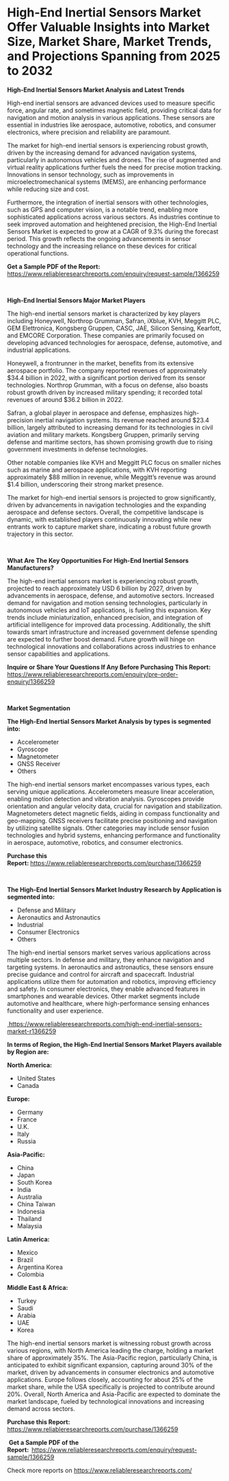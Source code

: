 <p><h1>High-End Inertial Sensors Market Offer Valuable Insights into Market Size, Market Share, Market Trends, and Projections Spanning from 2025 to 2032</h1></p><p><strong>High-End Inertial Sensors Market Analysis and Latest Trends</strong></p>
<p><p>High-end inertial sensors are advanced devices used to measure specific force, angular rate, and sometimes magnetic field, providing critical data for navigation and motion analysis in various applications. These sensors are essential in industries like aerospace, automotive, robotics, and consumer electronics, where precision and reliability are paramount. </p><p>The market for high-end inertial sensors is experiencing robust growth, driven by the increasing demand for advanced navigation systems, particularly in autonomous vehicles and drones. The rise of augmented and virtual reality applications further fuels the need for precise motion tracking. Innovations in sensor technology, such as improvements in microelectromechanical systems (MEMS), are enhancing performance while reducing size and cost.</p><p>Furthermore, the integration of inertial sensors with other technologies, such as GPS and computer vision, is a notable trend, enabling more sophisticated applications across various sectors. As industries continue to seek improved automation and heightened precision, the High-End Inertial Sensors Market is expected to grow at a CAGR of 9.3% during the forecast period. This growth reflects the ongoing advancements in sensor technology and the increasing reliance on these devices for critical operational functions.</p></p>
<p><strong>Get a Sample PDF of the Report:&nbsp;</strong> <a href="https://www.reliableresearchreports.com/enquiry/request-sample/1366259?utm_campaign=3326&utm_medium=2&utm_source=Github&utm_content=ia&utm_term=22032025&utm_id=high-end-inertial-sensors">https://www.reliableresearchreports.com/enquiry/request-sample/1366259</a></p>
<p>&nbsp;</p>
<p><strong>High-End Inertial Sensors Major Market Players</strong></p>
<p><p>The high-end inertial sensors market is characterized by key players including Honeywell, Northrop Grumman, Safran, iXblue, KVH, Meggitt PLC, GEM Elettronica, Kongsberg Gruppen, CASC, JAE, Silicon Sensing, Kearfott, and EMCORE Corporation. These companies are primarily focused on developing advanced technologies for aerospace, defense, automotive, and industrial applications.</p><p>Honeywell, a frontrunner in the market, benefits from its extensive aerospace portfolio. The company reported revenues of approximately $34.4 billion in 2022, with a significant portion derived from its sensor technologies. Northrop Grumman, with a focus on defense, also boasts robust growth driven by increased military spending; it recorded total revenues of around $36.2 billion in 2022.</p><p>Safran, a global player in aerospace and defense, emphasizes high-precision inertial navigation systems. Its revenue reached around $23.4 billion, largely attributed to increasing demand for its technologies in civil aviation and military markets. Kongsberg Gruppen, primarily serving defense and maritime sectors, has shown promising growth due to rising government investments in defense technologies.</p><p>Other notable companies like KVH and Meggitt PLC focus on smaller niches such as marine and aerospace applications, with KVH reporting approximately $88 million in revenue, while Meggitt’s revenue was around $1.4 billion, underscoring their strong market presence.</p><p>The market for high-end inertial sensors is projected to grow significantly, driven by advancements in navigation technologies and the expanding aerospace and defense sectors. Overall, the competitive landscape is dynamic, with established players continuously innovating while new entrants work to capture market share, indicating a robust future growth trajectory in this sector.</p></p>
<p>&nbsp;</p>
<p><strong>What Are The Key Opportunities For High-End Inertial Sensors Manufacturers?</strong></p>
<p><p>The high-end inertial sensors market is experiencing robust growth, projected to reach approximately USD 6 billion by 2027, driven by advancements in aerospace, defense, and automotive sectors. Increased demand for navigation and motion sensing technologies, particularly in autonomous vehicles and IoT applications, is fueling this expansion. Key trends include miniaturization, enhanced precision, and integration of artificial intelligence for improved data processing. Additionally, the shift towards smart infrastructure and increased government defense spending are expected to further boost demand. Future growth will hinge on technological innovations and collaborations across industries to enhance sensor capabilities and applications.</p></p>
<p><strong>Inquire or Share Your Questions If Any Before Purchasing This Report:</strong> <a href="https://www.reliableresearchreports.com/enquiry/pre-order-enquiry/1366259?utm_campaign=3326&utm_medium=2&utm_source=Github&utm_content=ia&utm_term=22032025&utm_id=high-end-inertial-sensors">https://www.reliableresearchreports.com/enquiry/pre-order-enquiry/1366259</a></p>
<p>&nbsp;</p>
<p><strong>Market Segmentation</strong></p>
<p><strong>The High-End Inertial Sensors Market Analysis by types is segmented into:</strong></p>
<p><ul><li>Accelerometer</li><li>Gyroscope</li><li>Magnetometer</li><li>GNSS Receiver</li><li>Others</li></ul></p>
<p><p>The high-end inertial sensors market encompasses various types, each serving unique applications. Accelerometers measure linear acceleration, enabling motion detection and vibration analysis. Gyroscopes provide orientation and angular velocity data, crucial for navigation and stabilization. Magnetometers detect magnetic fields, aiding in compass functionality and geo-mapping. GNSS receivers facilitate precise positioning and navigation by utilizing satellite signals. Other categories may include sensor fusion technologies and hybrid systems, enhancing performance and functionality in aerospace, automotive, robotics, and consumer electronics.</p></p>
<p><strong>Purchase this Report:&nbsp;</strong><a href="https://www.reliableresearchreports.com/purchase/1366259?utm_campaign=3326&utm_medium=2&utm_source=Github&utm_content=ia&utm_term=22032025&utm_id=high-end-inertial-sensors">https://www.reliableresearchreports.com/purchase/1366259</a></p>
<p>&nbsp;</p>
<p><strong>The High-End Inertial Sensors Market Industry Research by Application is segmented into:</strong></p>
<p><ul><li>Defense and Military</li><li>Aeronautics and Astronautics</li><li>Industrial</li><li>Consumer Electronics</li><li>Others</li></ul></p>
<p><p>The high-end inertial sensors market serves various applications across multiple sectors. In defense and military, they enhance navigation and targeting systems. In aeronautics and astronautics, these sensors ensure precise guidance and control for aircraft and spacecraft. Industrial applications utilize them for automation and robotics, improving efficiency and safety. In consumer electronics, they enable advanced features in smartphones and wearable devices. Other market segments include automotive and healthcare, where high-performance sensing enhances functionality and user experience.</p></p>
<p><a href="https://www.reliableresearchreports.com/high-end-inertial-sensors-market-r1366259?utm_campaign=3326&utm_medium=2&utm_source=Github&utm_content=ia&utm_term=22032025&utm_id=high-end-inertial-sensors">&nbsp;https://www.reliableresearchreports.com/high-end-inertial-sensors-market-r1366259</a></p>
<p><strong>In terms of Region, the High-End Inertial Sensors Market Players available by Region are:</strong></p>
<p>
    <p> <strong> North America: </strong>
        <ul>
            <li>United States</li>
            <li>Canada</li>
        </ul>
        </p> 
    <p> <strong> Europe: </strong>
        <ul>
            <li>Germany</li>
            <li>France</li>
            <li>U.K.</li>
            <li>Italy</li>
            <li>Russia</li>
        </ul>
        </p> 
    <p> <strong> Asia-Pacific: </strong>
        <ul>
            <li>China</li>
            <li>Japan</li>
            <li>South Korea</li>
            <li>India</li>
            <li>Australia</li>
            <li>China Taiwan</li>
            <li>Indonesia</li>
            <li>Thailand</li>
            <li>Malaysia</li>
        </ul>
        </p> 
    <p> <strong> Latin America: </strong>
        <ul>
            <li>Mexico</li>
            <li>Brazil</li>
            <li>Argentina Korea</li>
            <li>Colombia</li>
        </ul>
        </p> 
    <p> <strong> Middle East & Africa: </strong>
        <ul>
            <li>Turkey</li>
            <li>Saudi</li>
            <li>Arabia</li>
            <li>UAE</li>
            <li>Korea</li>
        </ul>
    </p>
    </p>
<p><p>The high-end inertial sensors market is witnessing robust growth across various regions, with North America leading the charge, holding a market share of approximately 35%. The Asia-Pacific region, particularly China, is anticipated to exhibit significant expansion, capturing around 30% of the market, driven by advancements in consumer electronics and automotive applications. Europe follows closely, accounting for about 25% of the market share, while the USA specifically is projected to contribute around 20%. Overall, North America and Asia-Pacific are expected to dominate the market landscape, fueled by technological innovations and increasing demand across sectors.</p></p>
<p><strong>Purchase this Report: </strong><a href="https://www.reliableresearchreports.com/purchase/1366259?utm_campaign=3326&utm_medium=2&utm_source=Github&utm_content=ia&utm_term=22032025&utm_id=high-end-inertial-sensors">https://www.reliableresearchreports.com/purchase/1366259</a></p>
<p>&nbsp;<strong>Get a Sample PDF of the Report:&nbsp;&nbsp;</strong><a href="https://www.reliableresearchreports.com/enquiry/request-sample/1366259?utm_campaign=3326&utm_medium=2&utm_source=Github&utm_content=ia&utm_term=22032025&utm_id=high-end-inertial-sensors">https://www.reliableresearchreports.com/enquiry/request-sample/1366259</a></p>
<p><strong></strong></p>
<p>Check more reports on <a href="https://www.reliableresearchreports.com/?utm_campaign=3326&utm_medium=2&utm_source=Github&utm_content=ia&utm_term=22032025&utm_id=high-end-inertial-sensors">https://www.reliableresearchreports.com/</a></p>